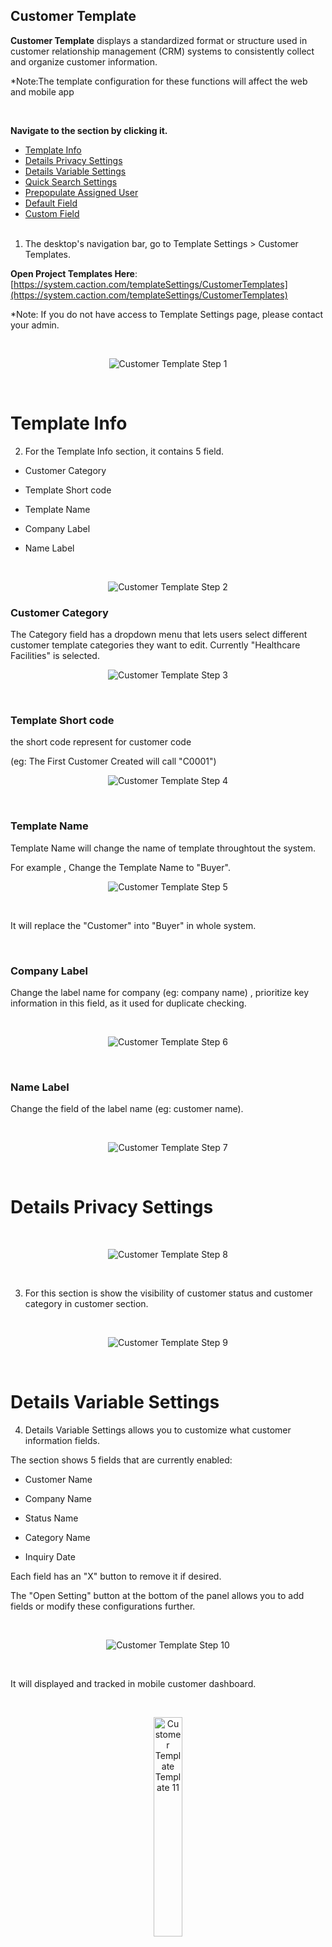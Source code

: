 ## Customer Template

**Customer Template** displays a standardized format or structure used in customer relationship management (CRM) systems to consistently collect and organize customer information.

\*Note:The template configuration for these functions will affect the web and mobile app

<br>

**Navigate to the section by clicking it.**<br>

- [Template Info](#section1)<br>
- [Details Privacy Settings](#section2)<br>
- [Details Variable Settings](#section3)<br>
- [Quick Search Settings](#section4)<br>
- [Prepopulate Assigned User](#section5)<br>
- [Default Field](#section6)<br>
- [Custom Field](#section7)
  <br> <br>

1. The desktop's navigation bar, go to Template Settings > Customer Templates.

**Open Project Templates Here**: [https://system.caction.com/templateSettings/CustomerTemplates](https://system.caction.com/templateSettings/CustomerTemplates)<br>

\*Note: If you do not have access to Template Settings page, please contact your admin.<br>

<br>
  <p align="center">
     <img src="img/Customer_Template_Step_1.png" alt="Customer Template Step 1">
  </p>
   
<br>
<a id="section1"></a>

# Template Info

2. For the Template Info section, it contains 5 field.

- Customer Category

- Template Short code

- Template Name

- Company Label

- Name Label

<br>
  <p align="center">
    <img src="img/Customer_Template_Step_2.png" alt="Customer Template Step 2">
  </p>

### Customer Category

The Category field has a dropdown menu that lets users select different customer template categories they want to edit. Currently "Healthcare Facilities" is selected.

   <p align="center">
     <img src="img/Customer_Template_Step_3.png" alt="Customer Template Step 3">
   </p>

<br>

### Template Short code

the short code represent for customer code

(eg: The First Customer Created will call "C0001")

   <p align="center">
     <img src="img/Customer_Template_Step_3_1.png" alt="Customer Template Step 4">
   </p>

<br>

### Template Name

Template Name will change the name of template throughtout the system.

For example , Change the Template Name to "Buyer".

   <p align="center">
     <img src="img/Customer_Template_Step_3_2.png" alt="Customer Template Step 5">
   </p>

<br>

It will replace the "Customer" into "Buyer" in whole system.

<br>
   
### Company Label

Change the label name for company (eg: company name) , prioritize key information in this field, as it used for duplicate checking.

<br>

   <p align="center">
     <img src="img/Customer_Template_Step_3_5.png" alt="Customer Template Step 6">
   </p>

<br>
   
### Name Label

Change the field of the label name (eg: customer name).

<br>

   <p align="center">
     <img src="img/Customer_Template_Step_3_4.png" alt="Customer Template Step 7">
   </p>

<br>
<a id="section2"></a>

# Details Privacy Settings

   <br>
   <p align="center">
     <img src="img/Customer_Template_Step_4.png" alt="Customer Template Step 8">
   </p>
   
   <br>

3. For this section is show the visibility of customer status and customer category in customer section.

  <br>
   <p align="center">
     <img src="img/Customer_Template_Step_5.png" alt="Customer Template Step 9">
   </p>

   <br>

<a id="section3"></a>

# Details Variable Settings

4. Details Variable Settings allows you to customize what customer information fields.

The section shows 5 fields that are currently enabled:

- Customer Name

- Company Name

- Status Name

- Category Name

- Inquiry Date

Each field has an "X" button to remove it if desired.

The "Open Setting" button at the bottom of the panel allows you to add fields or modify these configurations further.

  <br>

   <p align="center">
     <img src="img/Customer_Template_Step_6.png" alt="Customer Template Step 10">
   </p>

  <br>

It will displayed and tracked in mobile customer dashboard.

  <br>

   <p align="center">
     <img src="img/Customer_Template_Step_6_1.jpg" alt="Customer Template Template 11" style="width: 30%; height: auto;>
   </p>

<a id="section4"></a>
<br>

# Quick Search Settings

   <p align="center">
     <img src="img/Customer_Template_Step_7.png" alt="Customer Template Step 12">
   </p>

   <br>

5. Quick Search Settings is function to easily searching the keywords you need in customer page.

- eg: I drag the element "customer name" on quick search, so i can just search the name "johan" to find my customer.

<br>

<p align="center">
     <img src="img/Customer_Template_Step_8.png" alt="Customer Template Step 13">
</p>

<br>

It can choose which elements for your quick search from "open settings"

<br>

  <p align="center">
      <img src="img/Customer_Template_Step_9.png" alt="Customer Template Step 14">
  </p>

<br>
<a id="section5"></a>

# Prepopulate Assigned User

6. Prepopulate Assigned User is it will automatically assign the user to the customer during Customer Creation

  <p align="center">
     <img src="img/Customer_Template_Step_10.png" alt="Customer Template Step 15">
  </p>

   <br>

<a id="section6"></a>

# Default Field

   <p align="center">
     <img src="img/Customer_Template_Step_11.png" alt="Customer Template Step 16">
   </p>

   <br>

7. It shows the that contains fields element which default on the system (which the field can't be edit or delete)

In each field you can decide :

### Editable Field

- Controls access to modify of the field's content (Only Admin have the access to edit even is closing the field)

### Required Field

- Makes the field mandatory before saving

### Access Permission

- Determines visibility during customer creation

<br>

After configuring template settings, click the "Save" button to apply and store your changes.

<br>

<a id="section7"></a>

# Custom Field

8. A custom field is a user-defined field that you can add to your customer template beyond the standard default fields.

   <p align="center">
     <img src="img/Customer_Template_Step_12.png" alt="Customer Template Step 17">
   </p>

<br>

### Custom Field Element (left panel):

This shows the available field types that can be added to the template.

|       Term        | Definition                                                        |
| :---------------: | :---------------------------------------------------------------- |
|       Text        | Simple single-line text fields for basic information              |
|     Text Area     | Larger multi-line text fields for longer notes                    |
|      Number       | Fields that accept only numerical values                          |
|       Date        | Calendar-based fields for selecting dates                         |
|     Date Time     | Fields that capture both date and time information                |
|     Drop Down     | Selection fields with predefined options in a dropdown menu       |
| Multiple Checkbox | Fields that allow selecting multiple options from a list          |
|    Attachment     | Fields that allow users to upload and attach files to the project |

<br>

### Custom Field View (right panel):

In each field you can decide :

### Locked Field

- Locking the field to preventing any modifications even by users who would normally have edit permissions.

### Enabled Field

- When enabled (toggled on), the field will be displayed
and available for use on customer forms.

   <br>

After configuring template settings, click the "Save" button to apply and store your changes.

   <br>

   <p align="center">
     <img src="img/Customer_Template_Step_13.png" alt="Customer Template Step 18">
   </p>

<br>

## Settings section

   <p align="center">
     <img src="img/Customer_Template_Step_14.png" alt="Customer Template Step 19">
   </p>

9. This dropdown menu shows additional management options:

### Version history:

- View past versions of the template

### Save to all categories:

- Apply changes across all customer categories

### Copy from:

- Import settings from another template

### Save

- Always remember to save your work after making changes to the template settings - it's the only way to ensure your configurations are preserved.

<br><br><br>

**Related Articles**

- [How to Add New Customer?](Add_New_Customer.md)

<!-- [Link Text](https://support.caction.com/Template.html) -->

